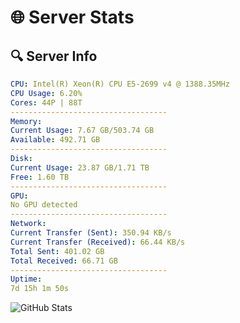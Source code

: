 # 🌐 Server Stats
## 🔍 Server Info
```yaml
CPU: Intel(R) Xeon(R) CPU E5-2699 v4 @ 1388.35MHz
CPU Usage: 6.20%
Cores: 44P | 88T
-----------------------------------
Memory:
Current Usage: 7.67 GB/503.74 GB
Available: 492.71 GB
-----------------------------------
Disk:
Current Usage: 23.87 GB/1.71 TB
Free: 1.60 TB
-----------------------------------
GPU:
No GPU detected
-----------------------------------
Network:
Current Transfer (Sent): 350.94 KB/s
Current Transfer (Received): 66.44 KB/s
Total Sent: 401.02 GB
Total Received: 66.71 GB
-----------------------------------
Uptime:
7d 15h 1m 50s
```
![GitHub Stats](https://img.shields.io/badge/Updated-2025-04-27_08:10:38-blue)